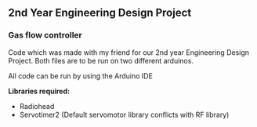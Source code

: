 ## 2nd Year Engineering Design Project
### Gas flow controller

Code which was made with my friend for our 2nd year Engineering Design Project. Both files are to be run on two different arduinos.

All code can be run by using the Arduino IDE

**Libraries required:**
* Radiohead
* Servotimer2 (Default servomotor library conflicts with RF library)
